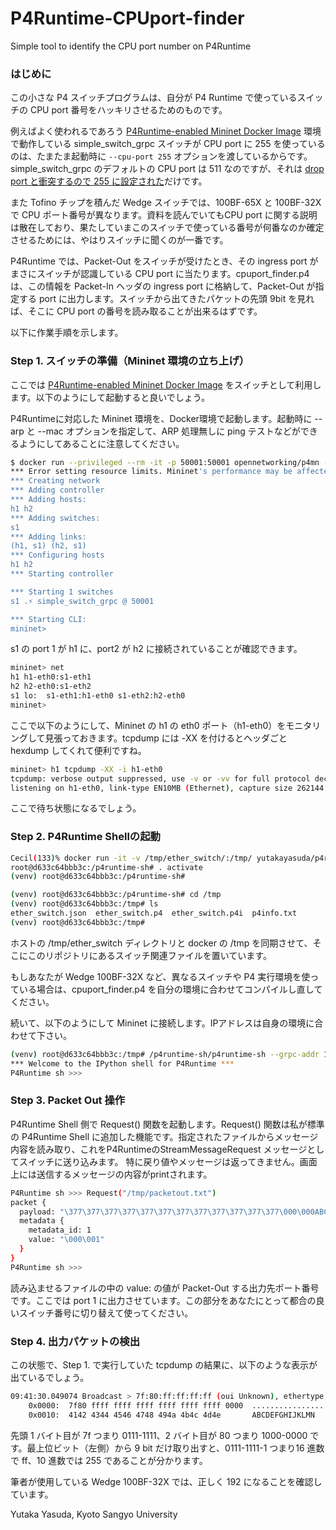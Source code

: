 # P4Runtime-CPUport-finder
Simple tool to identify the CPU port number on P4Runtime

### はじめに

この小さな P4 スイッチプログラムは、自分が P4 Runtime で使っているスイッチの CPU port 番号をハッキリさせるためのものです。

例えばよく使われるであろう [P4Runtime-enabled Mininet Docker Image](https://hub.docker.com/r/opennetworking/p4mn) 環境で動作している simple_switch_grpc スイッチが CPU port に 255 を使っているのは、たまたま起動時に `--cpu-port 255` オプションを渡しているからです。simple_switch_grpc のデフォルトの CPU port は 511 なのですが、それは [drop port と衝突するので 255 に設定された](https://github.com/p4lang/behavioral-model/issues/831)だけです。

また Tofino チップを積んだ Wedge スイッチでは、100BF-65X と 100BF-32X で CPU ポート番号が異なります。資料を読んでいてもCPU port に関する説明は散在しており、果たしていまこのスイッチで使っている番号が何番なのか確定させるためには、やはりスイッチに聞くのが一番です。

P4Runtime では、Packet-Out をスイッチが受けたとき、その ingress port がまさにスイッチが認識している CPU port に当たります。cpuport_finder.p4 は、この情報を Packet-In ヘッダの ingress port に格納して、Packet-Out が指定する port に出力します。スイッチから出てきたパケットの先頭 9bit を見れば、そこに CPU port の番号を読み取ることが出来るはずです。

以下に作業手順を示します。

### Step 1. スイッチの準備（Mininet 環境の立ち上げ）

ここでは [P4Runtime-enabled Mininet Docker Image](https://hub.docker.com/r/opennetworking/p4mn) をスイッチとして利用します。以下のようにして起動すると良いでしょう。

P4Runtimeに対応した Mininet 環境を、Docker環境で起動します。起動時に --arp と --mac オプションを指定して、ARP 処理無しに ping テストなどができるようにしてあることに注意してください。

```bash
$ docker run --privileged --rm -it -p 50001:50001 opennetworking/p4mn --arp --topo single,2 --mac
*** Error setting resource limits. Mininet's performance may be affected.
*** Creating network
*** Adding controller
*** Adding hosts:
h1 h2 
*** Adding switches:
s1 
*** Adding links:
(h1, s1) (h2, s1) 
*** Configuring hosts
h1 h2 
*** Starting controller

*** Starting 1 switches
s1 .⚡️ simple_switch_grpc @ 50001

*** Starting CLI:
mininet>
```

s1 の port 1 が h1 に、port2 が h2 に接続されていることが確認できます。

```bash
mininet> net
h1 h1-eth0:s1-eth1
h2 h2-eth0:s1-eth2
s1 lo:  s1-eth1:h1-eth0 s1-eth2:h2-eth0
mininet> 
```

ここで以下のようにして、Mininet の h1 の eth0 ポート（h1-eth0）をモニタリングして見張っておきます。tcpdump には -XX を付けるとヘッダごと hexdump してくれて便利ですね。

```bash
mininet> h1 tcpdump -XX -i h1-eth0
tcpdump: verbose output suppressed, use -v or -vv for full protocol decode
listening on h1-eth0, link-type EN10MB (Ethernet), capture size 262144 bytes
```
ここで待ち状態になるでしょう。

### Step 2. P4Runtime Shellの起動

```bash
Cecil(133)% docker run -it -v /tmp/ether_switch/:/tmp/ yutakayasuda/p4runtime-shell-dev /bin/bash
root@d633c64bbb3c:/p4runtime-sh# . activate 
(venv) root@d633c64bbb3c:/p4runtime-sh# 

(venv) root@d633c64bbb3c:/p4runtime-sh# cd /tmp
(venv) root@d633c64bbb3c:/tmp# ls
ether_switch.json  ether_switch.p4  ether_switch.p4i  p4info.txt
(venv) root@d633c64bbb3c:/tmp# 
```
ホストの /tmp/ether_switch ディレクトリと docker の /tmp を同期させて、そこにこのリポジトリにあるスイッチ関連ファイルを置いています。

もしあなたが Wedge 100BF-32X など、異なるスイッチや P4 実行環境を使っている場合は、cpuport_finder.p4 を自分の環境に合わせてコンパイルし直してください。

続いて、以下のようにして Mininet に接続します。IPアドレスは自身の環境に合わせて下さい。

```bash
(venv) root@d633c64bbb3c:/tmp# /p4runtime-sh/p4runtime-sh --grpc-addr 192.168.XX.XX:50001 --device-id 1 --election-id 0,1 --config p4info.txt,ether_switch.json
*** Welcome to the IPython shell for P4Runtime ***
P4Runtime sh >>>
```

### Step 3. Packet Out 操作

P4Runtime Shell 側で Request() 関数を起動します。Request() 関数は私が標準の P4Runtime Shell に追加した機能です。指定されたファイルからメッセージ内容を読み取り、これをP4RuntimeのStreamMessageRequest メッセージとしてスイッチに送り込みます。
特に戻り値やメッセージは返ってきません。画面上には送信するメッセージの内容がprintされます。

```bash
P4Runtime sh >>> Request("/tmp/packetout.txt")                                                                                             
packet {
  payload: "\377\377\377\377\377\377\377\377\377\377\377\377\000\000ABCDEFGHIJKLMN"
  metadata {
    metadata_id: 1
    value: "\000\001"
  }
}
P4Runtime sh >>> 
```

読み込ませるファイルの中の value: の値が Packet-Out する出力先ポート番号です。ここでは port 1 に出力させています。この部分をあなたにとって都合の良いスイッチ番号に切り替えて使ってください。

### Step 4. 出力パケットの検出

この状態で、Step 1. で実行していた tcpdump の結果に、以下のような表示が出ているでしょう。
```bash
09:41:30.049074 Broadcast > 7f:80:ff:ff:ff:ff (oui Unknown), ethertype Unknown (0xffff), length 30: 
	0x0000:  7f80 ffff ffff ffff ffff ffff ffff 0000  ................
	0x0010:  4142 4344 4546 4748 494a 4b4c 4d4e       ABCDEFGHIJKLMN
```

先頭 1 バイト目が 7f つまり 0111-1111、2 バイト目が 80 つまり 1000-0000 です。最上位ビット（左側）から 9 bit だけ取り出すと、0111-1111-1 つまり16 進数で ff、10 進数では 255 であることが分かります。

筆者が使用している Wedge 100BF-32X では、正しく 192 になることを確認しています。





Yutaka Yasuda, Kyoto Sangyo University

